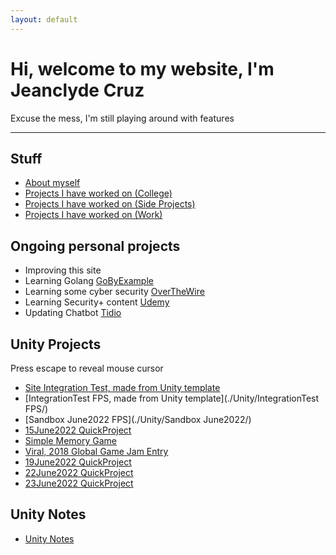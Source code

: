 ```yaml
---
layout: default
---
```


# Hi, welcome to my website, I'm Jeanclyde Cruz
Excuse the mess, I'm still playing around with features

***

## Stuff
*   [About myself](./pages/AboutMyself.html)
*   [Projects I have worked on (College)](./pages/CollegeProjects.html)
*   [Projects I have worked on (Side Projects)](./pages/SideProjects.html)
*   [Projects I have worked on (Work)](./pages/WorkProjects.html)


## Ongoing personal projects
* Improving this site
* Learning Golang [GoByExample](https://gobyexample.com/)
* Learning some cyber security [OverTheWire](https://overthewire.org/wargames/bandit/bandit13.html)
* Learning Security+ content [Udemy](https://external-teksystems.udemy.com/organization/home/)
* Updating Chatbot [Tidio](https://www.tidio.com/panel/dashboard)


## Unity Projects
Press escape to reveal mouse cursor
*   [Site Integration Test, made from Unity template](./Unity/SiteIntegrationTest/)
*   [IntegrationTest FPS, made from Unity template](./Unity/IntegrationTest FPS/)
*   [Sandbox June2022 FPS](./Unity/Sandbox June2022/)
*   [15June2022 QuickProject](./Unity/15June2022/)
*   [Simple Memory Game](./Unity/SimpleMemoryGame/)
*   [Viral, 2018 Global Game Jam Entry](./Unity/Viral/)
*   [19June2022 QuickProject](./Unity/19June2022/)
*   [22June2022 QuickProject](./Unity/22June2022/)
*   [23June2022 QuickProject](./Unity/23June2022/)

## Unity Notes
*   [Unity Notes](./pages/UnityNotes.html)

